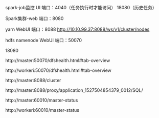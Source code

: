 spark-job监控 UI
端口：4040（任务执行时才能访问）
18080（历史任务）

Spark集群-web
端口：8080

yarn WebUI
端口：8088
http://10.10.99.37:8088/ws/v1/cluster/nodes

hdfs namenode WebUI
端口：50070

18080


http://master:50070/dfshealth.html#tab-overview 

http://workeri:50070/dfshealth.html#tab-overview 

http://master:8088/cluster 

http://master:8088/proxy/application_1527504854379_0012/SQL/ 

http://master:60010/master-status 

http://workeri:60010/master-status 
